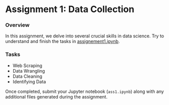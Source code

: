 # Assignment 1: Data Collection

### Overview

In this assignment, we delve into several crucial skills in data science. Try to understand and finish the tasks in [assignement1.ipynb](assignement1.ipynb).

### Tasks

- Web Scraping
- Data Wrangling
- Data Cleaning
- Identifying Data

Once completed, submit your Jupyter notebook (`ass1.ipynb`) along with any additional files generated during the assignment.
